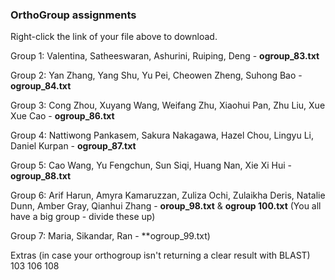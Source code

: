 ### OrthoGroup assignments

Right-click the link of your file above to download. 

Group 1: Valentina, Satheeswaran, Ashurini, Ruiping, Deng - **ogroup_83.txt** 

Group 2: Yan Zhang, Yang Shu, Yu Pei, Cheowen Zheng, Suhong Bao - **ogroup_84.txt** 

Group 3: Cong Zhou, Xuyang Wang, Weifang Zhu, Xiaohui Pan, Zhu Liu, Xue Xue Cao - **ogroup_86.txt** 

Group 4: Nattiwong Pankasem, Sakura Nakagawa, Hazel Chou, Lingyu Li, Daniel Kurpan - **ogroup_87.txt**

Group 5: Cao Wang, Yu Fengchun, Sun Siqi, Huang Nan, Xie Xi Hui - **ogroup_88.txt** 

Group 6: Arif Harun, Amyra Kamaruzzan, Zuliza Ochi, Zulaikha Deris, Natalie Dunn, Amber Gray, Qianhui Zhang - **oroup_98.txt** & **ogroup 100.txt** (You all have a big group - divide these up) 

Group 7: Maria, Sikandar, Ran - **ogroup_99.txt) 

Extras (in case your orthogroup isn't returning a clear result with BLAST)
103 
106 
108
